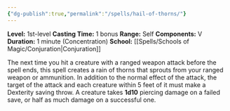 ```yaml
---
{"dg-publish":true,"permalink":"/spells/hail-of-thorns/"}
---
```


**Level:** 1st-level
**Casting Time:** 1 bonus
**Range:** Self
**Components:** V
**Duration:** 1 minute (Concentration)
**School:** [[Spells/Schools of Magic/Conjuration\|Conjuration]]

The next time you hit a creature with a ranged weapon attack before the spell ends, this spell creates a rain of thorns that sprouts from your ranged weapon or ammunition. In addition to the normal effect of the attack, the target of the attack and each creature within 5 feet of it must make a Dexterity saving throw. A creature takes **1d10** piercing damage on a failed save, or half as much damage on a successful one.